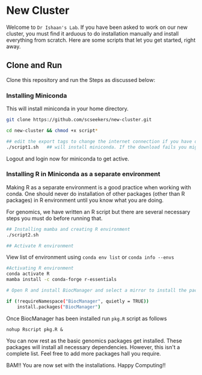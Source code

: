 # New Cluster

Welcome to `Dr Ishaan's Lab`. 
If you have been asked to work on our new cluster, you must find it arduous to do installation manually and install everything from scratch. Here are some scripts that let you get started, right away.

## Clone and Run

Clone this repository and run the Steps as discussed below:

### Installing Miniconda
This will install miniconda in your home directory.

```bash
git clone https://github.com/scseekers/new-cluster.git

cd new-cluster && chmod +x script*

## edit the export tags to change the internet connection if you have different proxy else use as is
./script1.sh   ## will install miniconda. If the download fails you might not have configured the internet proxy properly.
```
Logout and login now for miniconda to get active.


### Installing R in Miniconda as a separate environment

Making R as a separate environment is a good practice when working with conda. One should never do installation of other packages (other than R packages) in R environment until you know what you are doing.

For genomics, we have written an R script but there are several necessary steps you must do before running that.

```bash
## Installing mamba and creating R environment
./script2.sh

## Activate R environment
```
View list of environment using `conda env list` or `conda info --envs`

```bash
#Activating R environment
conda activate R
mamba install -c conda-forge r-essentials

# Open R and install BiocManager and select a mirror to install the packages from. Use the following 

if (!requireNamespace("BiocManager", quietly = TRUE))
    install.packages("BiocManager")
```
Once BiocManager has been installed run `pkg.R` script as follows

```
nohup Rscript pkg.R &
```
You can now rest as the basic genomics packages get installed. These packages will install all necessary dependencies. However, this isn't a complete list. Feel free to add more packages hall you require.

BAM!! You are now set with the installations. Happy Computing!!

